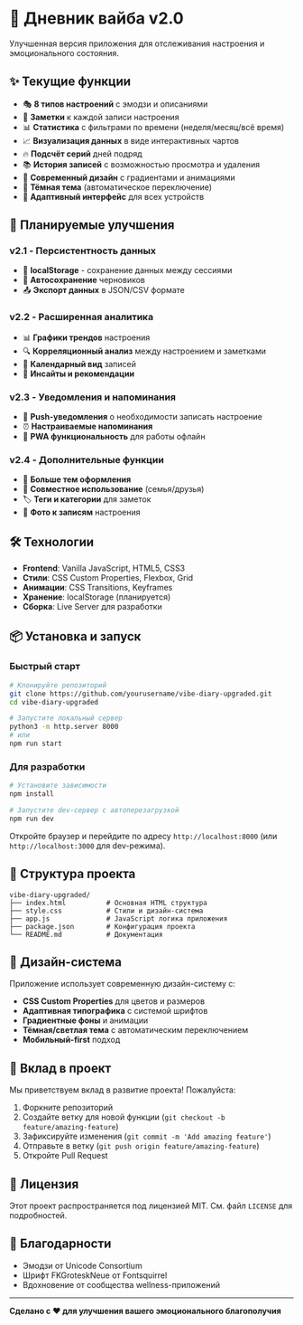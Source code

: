 # 📔 Дневник вайба v2.0

Улучшенная версия приложения для отслеживания настроения и эмоционального состояния.

## ✨ Текущие функции

- 🎭 **8 типов настроений** с эмодзи и описаниями
- 📝 **Заметки** к каждой записи настроения
- 📊 **Статистика** с фильтрами по времени (неделя/месяц/всё время)
- 📈 **Визуализация данных** в виде интерактивных чартов
- 🔥 **Подсчёт серий** дней подряд
- 📚 **История записей** с возможностью просмотра и удаления
- 🎨 **Современный дизайн** с градиентами и анимациями
- 🌙 **Тёмная тема** (автоматическое переключение)
- 📱 **Адаптивный интерфейс** для всех устройств

## 🚀 Планируемые улучшения

### v2.1 - Персистентность данных
- 💾 **localStorage** - сохранение данных между сессиями
- 🔄 **Автосохранение** черновиков
- 📤 **Экспорт данных** в JSON/CSV формате

### v2.2 - Расширенная аналитика
- 📊 **Графики трендов** настроения
- 🔍 **Корреляционный анализ** между настроением и заметками
- 📅 **Календарный вид** записей
- 🎯 **Инсайты и рекомендации**

### v2.3 - Уведомления и напоминания
- 🔔 **Push-уведомления** о необходимости записать настроение
- ⏰ **Настраиваемые напоминания**
- 📱 **PWA функциональность** для работы офлайн

### v2.4 - Дополнительные функции
- 🎨 **Больше тем оформления**
- 👥 **Совместное использование** (семья/друзья)
- 🏷️ **Теги и категории** для заметок
- 📸 **Фото к записям** настроения

## 🛠️ Технологии

- **Frontend**: Vanilla JavaScript, HTML5, CSS3
- **Стили**: CSS Custom Properties, Flexbox, Grid
- **Анимации**: CSS Transitions, Keyframes
- **Хранение**: localStorage (планируется)
- **Сборка**: Live Server для разработки

## 📦 Установка и запуск

### Быстрый старт
```bash
# Клонируйте репозиторий
git clone https://github.com/yourusername/vibe-diary-upgraded.git
cd vibe-diary-upgraded

# Запустите локальный сервер
python3 -m http.server 8000
# или
npm run start
```

### Для разработки
```bash
# Установите зависимости
npm install

# Запустите dev-сервер с автоперезагрузкой
npm run dev
```

Откройте браузер и перейдите по адресу `http://localhost:8000` (или `http://localhost:3000` для dev-режима).

## 📁 Структура проекта

```
vibe-diary-upgraded/
├── index.html          # Основная HTML структура
├── style.css           # Стили и дизайн-система
├── app.js              # JavaScript логика приложения
├── package.json        # Конфигурация проекта
└── README.md           # Документация
```

## 🎨 Дизайн-система

Приложение использует современную дизайн-систему с:
- **CSS Custom Properties** для цветов и размеров
- **Адаптивная типографика** с системой шрифтов
- **Градиентные фоны** и анимации
- **Тёмная/светлая тема** с автоматическим переключением
- **Мобильный-first** подход

## 🤝 Вклад в проект

Мы приветствуем вклад в развитие проекта! Пожалуйста:

1. Форкните репозиторий
2. Создайте ветку для новой функции (`git checkout -b feature/amazing-feature`)
3. Зафиксируйте изменения (`git commit -m 'Add amazing feature'`)
4. Отправьте в ветку (`git push origin feature/amazing-feature`)
5. Откройте Pull Request

## 📄 Лицензия

Этот проект распространяется под лицензией MIT. См. файл `LICENSE` для подробностей.

## 🙏 Благодарности

- Эмодзи от Unicode Consortium
- Шрифт FKGroteskNeue от Fontsquirrel
- Вдохновение от сообщества wellness-приложений

---

**Сделано с ❤️ для улучшения вашего эмоционального благополучия**
